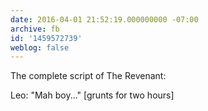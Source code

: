 ```yaml
---
date: 2016-04-01 21:52:19.000000000 -07:00
archive: fb
id: '1459572739'
weblog: false
---
```


The complete script of The Revenant: 

Leo: "Mah boy..." [grunts for two hours]
